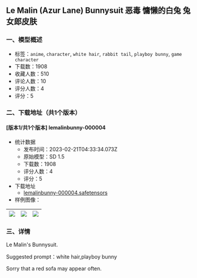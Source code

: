 ## Le Malin (Azur Lane) Bunnysuit 恶毒 慵懒的白兔 兔女郎皮肤
### 一、模型概述

- 标签：`anime`, `character`, `white hair`, `rabbit tail`, `playboy bunny`, `game character`
- 下载数：1908
- 收藏人数：510
- 评论人数：10
- 评分人数：4
- 评分：5

### 二、下载地址（共1个版本）

#### [版本1/共1个版本] lemalinbunny-000004

- 统计数据
  - 发布时间：2023-02-21T04:33:34.073Z
  - 原始模型：SD 1.5
  - 下载数：1908
  - 评分人数：4
  - 评分：5
- 下载地址
  - [lemalinbunny-000004.safetensors](https://civitai.com/api/download/models/8707)
- 样例图像：

| <img src="https://image.civitai.com/xG1nkqKTMzGDvpLrqFT7WA/89cad2ad-2d27-4432-bcd9-facb11889700/width=450/82949.jpeg" /> | <img src="https://image.civitai.com/xG1nkqKTMzGDvpLrqFT7WA/90afe2eb-a349-4679-155a-dcd9d1fd4800/width=450/82950.jpeg" /> | <img src="https://image.civitai.com/xG1nkqKTMzGDvpLrqFT7WA/03f46eca-3ab5-4691-a898-91167fb6f000/width=450/82948.jpeg" /> |
| ---- | ---- | ---- |


### 三、详情
<p>Le Malin's Bunnysuit.</p><p>Suggested prompt：white hair,playboy bunny</p><p>Sorry that a red sofa may appear often.</p>